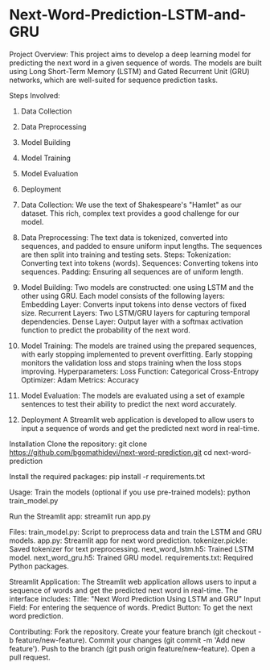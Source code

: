 # Next-Word-Prediction-LSTM-and-GRU

Project Overview:
This project aims to develop a deep learning model for predicting the next word in a given sequence of words. The models are built using Long Short-Term Memory (LSTM) and Gated Recurrent Unit (GRU) networks, which are well-suited for sequence prediction tasks.

Steps Involved:
1. Data Collection
2. Data Preprocessing
3. Model Building
4. Model Training
5. Model Evaluation
6. Deployment

1. Data Collection:
We use the text of Shakespeare's "Hamlet" as our dataset. This rich, complex text provides a good challenge for our model.

2. Data Preprocessing:
The text data is tokenized, converted into sequences, and padded to ensure uniform input lengths. The sequences are then split into training and testing sets.
Steps:
Tokenization: Converting text into tokens (words).
Sequences: Converting tokens into sequences.
Padding: Ensuring all sequences are of uniform length.

4. Model Building:
Two models are constructed: one using LSTM and the other using GRU. Each model consists of the following layers:
Embedding Layer: Converts input tokens into dense vectors of fixed size.
Recurrent Layers: Two LSTM/GRU layers for capturing temporal dependencies.
Dense Layer: Output layer with a softmax activation function to predict the probability of the next word.

4. Model Training:
The models are trained using the prepared sequences, with early stopping implemented to prevent overfitting. Early stopping monitors the validation loss and stops training when the loss stops improving.
Hyperparameters:
Loss Function: Categorical Cross-Entropy
Optimizer: Adam
Metrics: Accuracy

6. Model Evaluation:
The models are evaluated using a set of example sentences to test their ability to predict the next word accurately.

7. Deployment
A Streamlit web application is developed to allow users to input a sequence of words and get the predicted next word in real-time.

Installation
Clone the repository:
git clone https://github.com/bgomathidevi/next-word-prediction.git
cd next-word-prediction

Install the required packages:
pip install -r requirements.txt

Usage:
Train the models (optional if you use pre-trained models):
python train_model.py

Run the Streamlit app:
streamlit run app.py

Files:
train_model.py: Script to preprocess data and train the LSTM and GRU models.
app.py: Streamlit app for next word prediction.
tokenizer.pickle: Saved tokenizer for text preprocessing.
next_word_lstm.h5: Trained LSTM model.
next_word_gru.h5: Trained GRU model.
requirements.txt: Required Python packages.

Streamlit Application:
The Streamlit web application allows users to input a sequence of words and get the predicted next word in real-time. The interface includes:
Title: "Next Word Prediction Using LSTM and GRU"
Input Field: For entering the sequence of words.
Predict Button: To get the next word prediction.

Contributing:
Fork the repository.
Create your feature branch (git checkout -b feature/new-feature).
Commit your changes (git commit -m 'Add new feature').
Push to the branch (git push origin feature/new-feature).
Open a pull request.
